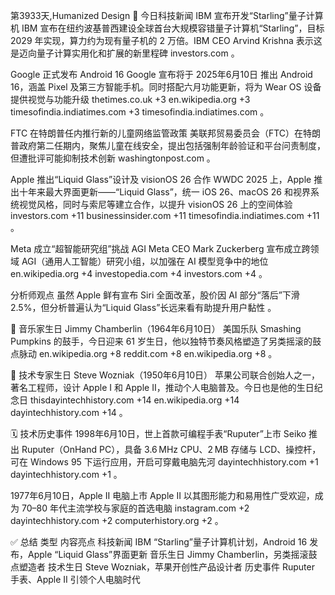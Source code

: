 第3933天,Humanized Design 📰 今日科技新闻
IBM 宣布开发“Starling”量子计算机
IBM 宣布在纽约波基普西建设全球首台大规模容错量子计算机“Starling”，目标 2029 年实现，算力约为现有量子机的 2 万倍。IBM CEO Arvind Krishna 表示这是迈向量子计算实用化和扩展的新里程碑 
investors.com
。

Google 正式发布 Android 16
Google 宣布将于 2025年6月10日 推出 Android 16，涵盖 Pixel 及第三方智能手机。同时搭配六月功能更新，将为 Wear OS 设备提供视觉与功能升级 
thetimes.co.uk
+3
en.wikipedia.org
+3
timesofindia.indiatimes.com
+3
timesofindia.indiatimes.com
。

FTC 在特朗普任内推行新的儿童网络监管政策
美联邦贸易委员会（FTC）在特朗普政府第二任期内，聚焦儿童在线安全，提出包括强制年龄验证和平台问责制度，但遭批评可能抑制技术创新 
washingtonpost.com
。

Apple 推出“Liquid Glass”设计及 visionOS 26 合作
WWDC 2025 上，Apple 推出十年来最大界面更新——“Liquid Glass”，统一 iOS 26、macOS 26 和视界系统视觉风格，同时与索尼等建立合作，以提升 visionOS 26 上的空间体验 
investors.com
+11
businessinsider.com
+11
timesofindia.indiatimes.com
+11
。

Meta 成立“超智能研究组”挑战 AGI
Meta CEO Mark Zuckerberg 宣布成立跨领域 AGI（通用人工智能）研究小组，以加强在 AI 模型竞争中的地位 
en.wikipedia.org
+4
investopedia.com
+4
investors.com
+4
。

分析师观点
虽然 Apple 鲜有宣布 Siri 全面改革，股价因 AI 部分“落后”下滑 2.5%，但分析普遍认为“Liquid Glass”长远来看有助提升用户黏性 。

🎂 音乐家生日
Jimmy Chamberlin（1964年6月10日）
美国乐队 Smashing Pumpkins 的鼓手，今日迎来 61 岁生日，他以独特节奏风格塑造了另类摇滚的鼓点脉动 
en.wikipedia.org
+8
reddit.com
+8
en.wikipedia.org
+8
。

🧠 技术专家生日
Steve Wozniak（1950年6月10日）
苹果公司联合创始人之一，著名工程师，设计 Apple I 和 Apple II，推动个人电脑普及。今日也是他的生日纪念日 
thisdayintechhistory.com
+14
en.wikipedia.org
+14
dayintechhistory.com
+14
。

🗓️ 技术历史事件
1998年6月10日，世上首款可编程手表“Ruputer”上市
Seiko 推出 Ruputer（OnHand PC），具备 3.6 MHz CPU、2 MB 存储与 LCD、操控杆，可在 Windows 95 下运行应用，开启可穿戴电脑先河 
dayintechhistory.com
+1
dayintechhistory.com
+1
。

1977年6月10日，Apple II 电脑上市
Apple II 以其图形能力和易用性广受欢迎，成为 70–80 年代主流学校与家庭的首选电脑 
instagram.com
+2
dayintechhistory.com
+2
computerhistory.org
+2
。

✅ 总结
类型	内容亮点
科技新闻	IBM “Starling”量子计算机计划，Android 16 发布，Apple “Liquid Glass”界面更新
音乐生日	Jimmy Chamberlin，另类摇滚鼓点塑造者
技术生日	Steve Wozniak，苹果开创性产品设计者
历史事件	Ruputer 手表、Apple II 引领个人电脑时代